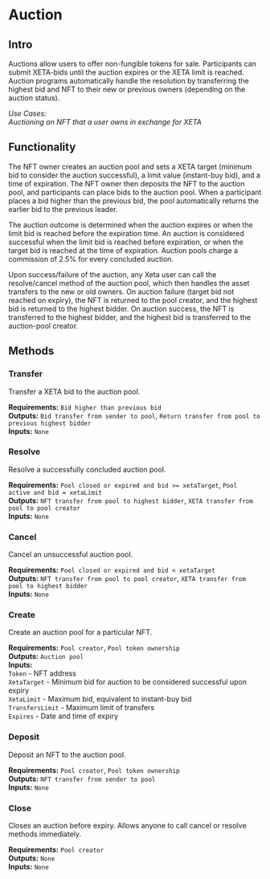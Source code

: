 # Auction

## Intro
Auctions allow users to offer non-fungible tokens for sale. Participants can submit XETA-bids until the auction expires or the XETA limit is reached. Auction programs automatically handle the resolution by transferring the highest bid and NFT to their new or previous owners (depending on the auction status).

*Use Cases:  
Auctioning an NFT that a user owns in exchange for XETA*

## Functionality
The NFT owner creates an auction pool and sets a XETA target (minimum bid to consider the auction successful), a limit value (instant-buy bid), and a time of expiration. The NFT owner then deposits the NFT to the auction pool, and participants can place bids to the auction pool. When a participant places a bid higher than the previous bid, the pool automatically returns the earlier bid to the previous leader.

The auction outcome is determined when the auction expires or when the limit bid is reached before the expiration time. An auction is considered successful when the limit bid is reached before expiration, or when the target bid is reached at the time of expiration. Auction pools charge a commission of 2.5% for every concluded auction.

Upon success/failure of the auction, any Xeta user can call the resolve/cancel method of the auction pool, which then handles the asset transfers to the new or old owners. On auction failure (target bid not reached on expiry), the NFT is returned to the pool creator, and the highest bid is returned to the highest bidder. On auction success, the NFT is transferred to the highest bidder, and the highest bid is transferred to the auction-pool creator.

## Methods

### Transfer
Transfer a XETA bid to the auction pool.

**Requirements:** `Bid higher than previous bid`  
**Outputs:** `Bid transfer from sender to pool`, `Return transfer from pool to previous highest bidder`  
**Inputs:** `None`  

### Resolve
Resolve a successfully concluded auction pool.

**Requirements:** `Pool closed or expired and bid >= xetaTarget`, `Pool active and bid = xetaLimit`  
**Outputs:** `NFT transfer from pool to highest bidder`, `XETA transfer from pool to pool creator`  
**Inputs:** `None`  

### Cancel
Cancel an unsuccessful auction pool.

**Requirements:** `Pool closed or expired and bid < xetaTarget`  
**Outputs:** `NFT transfer from pool to pool creator`, `XETA transfer from pool to highest bidder`  
**Inputs:** `None`  

### Create
Create an auction pool for a particular NFT.

**Requirements:** `Pool creator`, `Pool token ownership`  
**Outputs:** `Auction pool`  
**Inputs:**  
`Token` - NFT address  
`XetaTarget` - Minimum bid for auction to be considered successful upon expiry  
`XetaLimit` - Maximum bid, equivalent to instant-buy bid  
`TransfersLimit` - Maximum limit of transfers  
`Expires` - Date and time of expiry  

### Deposit
Deposit an NFT to the auction pool.

**Requirements:** `Pool creator`, `Pool token ownership`  
**Outputs:** `NFT transfer from sender to pool`  
**Inputs:** `None`  

### Close
Closes an auction before expiry. Allows anyone to call cancel or resolve methods immediately.

**Requirements:** `Pool creator`  
**Outputs:** `None`  
**Inputs:** `None`  

<div style="page-break-after: always; visibility: hidden">\pagebreak</div>